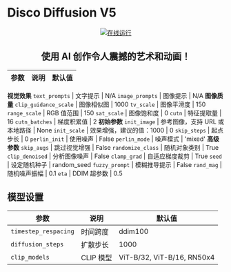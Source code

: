 # Disco Diffusion V5

<center>

<a href="https://colab.research.google.com/github/Vultur/disco-diffusion/blob/main/Disco_Diffusion.ipynb" target="_parent"><img src="https://colab.research.google.com/assets/colab-badge.svg" alt="在线运行"/></a>

<h2>使用 AI 创作令人震撼的艺术和动画！</h2>

</center>

参数 | 说明 | 默认值
--- | --- | ---
**视觉效果**
`text_prompts` | 文字提示 | N/A
`image_prompts` | 图像提示 | N/A
**图像质量**
`clip_guidance_scale` | 图像相似图 | 1000
`tv_scale` |  图像平滑度 | 150
`range_scale` |  RGB 值范围 | 150
`sat_scale` | 图像饱和度 | 0
`cutn` | 特征提取量 | 16
`cutn_batches` | 梯度积累值  | 2
**初始参数**
`init_image` | 参考图像，支持 URL 或本地路径 | None
`init_scale` |  效果增强，建议的值：1000 | 0
`skip_steps` | 起点步长 | 0
`perlin_init` |  使用噪声 | False
`perlin_mode` |  噪声模式 | 'mixed'
**高级参数**
`skip_augs` | 跳过视觉增强 | False
`randomize_class` | 随机对象类别 | True
`clip_denoised` | 分析图像噪声 | False
`clamp_grad` | 自适应梯度裁剪 | True
`seed` | 设定随机种子 | random_seed
`fuzzy_prompt` | 模糊推导提示 | False
`rand_mag` | 随机噪声振幅 | 0.1
`eta` | DDIM 超参数 | 0.5


**模型设置**
---

参数 | 说明 | 默认值
--- | --- | ---
`timestep_respacing` | 时间跨度 | ddim100
`diffusion_steps` | 扩散步长 | 1000
`clip_models`  | CLIP 模型 | ViT-B/32, ViT-B/16, RN50x4
